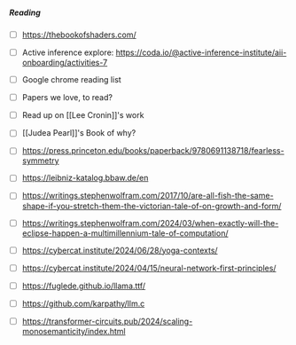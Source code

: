 
##### Reading  
- [ ] https://thebookofshaders.com/

- [ ] Active inference explore: https://coda.io/@active-inference-institute/aii-onboarding/activities-7

- [ ] Google chrome reading list
- [ ] Papers we love, to read?  
- [ ] Read up on [[Lee Cronin]]'s work  

- [ ] [[Judea Pearl]]'s Book of why?
- [ ] https://press.princeton.edu/books/paperback/9780691138718/fearless-symmetry

- [ ] https://leibniz-katalog.bbaw.de/en

- [ ] https://writings.stephenwolfram.com/2017/10/are-all-fish-the-same-shape-if-you-stretch-them-the-victorian-tale-of-on-growth-and-form/
- [ ] https://writings.stephenwolfram.com/2024/03/when-exactly-will-the-eclipse-happen-a-multimillennium-tale-of-computation/

- [ ] https://cybercat.institute/2024/06/28/yoga-contexts/
- [ ] https://cybercat.institute/2024/04/15/neural-network-first-principles/

- [ ] https://fuglede.github.io/llama.ttf/
- [ ] https://github.com/karpathy/llm.c
- [ ] https://transformer-circuits.pub/2024/scaling-monosemanticity/index.html
